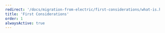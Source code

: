 ```yaml
---
redirect: '/docs/migration-from-electric/first-considerations/what-is.html'
title: 'First Considerations'
order: 1
alwaysActive: true
---
```

